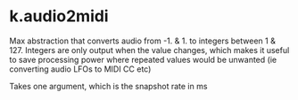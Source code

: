 # k.audio2midi
Max abstraction that converts audio from -1. &amp; 1. to integers between 1  &amp; 127. Integers are only output when the value changes, which makes it useful to save processing power where repeated values would be unwanted (ie converting audio LFOs to MIDI CC etc)

Takes one argument, which is the snapshot rate in ms
